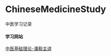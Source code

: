 # ChineseMedicineStudy
中医学习记录

#### 学习网站
[中医基础理论-潘毅主讲](https://www.bilibili.com/video/BV1ex411m7wS?from=search&seid=6794842082933713480)
